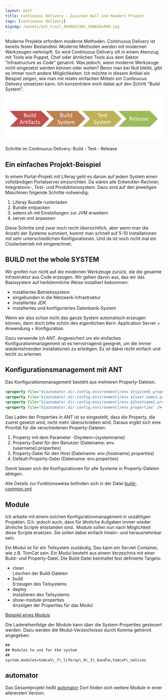 ```yaml
---
layout: post
title: Continuous Delivery - Zwischen Null und Hundert Prozent
tags: [continuous delivery]
bigimg: /assets/ant_trail_4949623361_50882be999.jpg
---
```


Moderne Projekte erfordern moderne Methoden. Continuous Delivery ist bereits fester Bestandteil. Moderne Methoden werden mit modernen Werkzeugen verknüpft. So wird Continuous Delivery oft in einem Atemzug mit Tools wie Puppet, Chef oder ähnlichen Tools aus dem Sektor "Infrastructure as Code" genannt. Was jedoch, wenn moderne Werkzeuge nicht eingesetzt werden können oder wollen? Bevor man bei Null bleibt, gibt es immer noch andere Möglichkeiten. Ich möchte in diesem Artikel ein Beispiel zeigen, wie man mit relativ einfachen Mitteln ein Continuous Delivery umsetzen kann. Ich konzentriere mich dabei auf den Schritt "Build System".

[![Build - Test - Release](/assets/devops/build-test-release.png)](/assets/devops/build-test-release.png)

Schritte im Continuous Delivery: Build - Test - Release

## Ein einfaches Projekt-Beispiel

In einem Portal-Projekt mit Liferay geht es darum auf jedem System einen vollständigen Portalserver einzurichten. Da wären alle Entwickler-Rechner, Integrations-, Test- und Produktionssystem. Dazu sind auf den jeweiligen Maschinen folgende Schritte notwendig:

1.  Liferay Bundle runterladen
2.  Bundle entpacken
3.  setenv.sh mit Einstellungen zur JVM erweitern
4.  server.xml anpassen

Diese Schritte sind zwar noch recht übersichtlich, aber wenn man die Anzahl der Systeme summiert, kommt man schnell auf 5-10 Installationen mit sehr unterschiedlichen Konfigurationen. Und da ist noch nicht mal ein Clusterbetrieb mit eingerechnet.

## BUILD not the whole SYSTEM  

Wir greifen nun nicht auf die modernen Werkzeuge zurück, die die gesamte Infrastruktur aus Code erzeugen. Wir gehen davon aus, das wir das Basissystem auf herkömmliche Weise installiert bekommen:

*   installiertes Betriebssystem
*   eingebunden in die Netzwerk-Infrastruktur
*   installiertes JDK
*   installiertes und konfiguriertes Datenbank-System

Wenn wir also schon nicht das ganze System automatisch erzeugen können, dann doch bitte schön den eigentlichen Kern: Application Server + Anwendung + Konfiguration.

Dazu verwende ich ANT. Angereichert um ein einfaches Konfigurationmanagement ist es hervorragend geeignet, um die immer wiederkehrenden Installationen zu erledigen. Es ist dabei recht einfach und leicht zu erlernen.

## Konfigurationsmanagement mit ANT

Das Konfigurationsmanagement besteht aus mehreren Property-Dateien.

```xml
<property file="${automator.dir.config.environment}/env.${system}.properties" />  
<property file="${automator.dir.config.environment}/env.${user.name}.properties" />  
<property file="${automator.dir.config.environment}/env.${hostname}.properties" />  
<property file="${automator.dir.config.environment}/env.properties" />  
```

Das Laden der Properties in ANT ist so eingestellt, dass die Property, die zuerst gesetzt wird, nicht mehr überschrieben wird. Daraus ergibt sich eine Priorität für die verschiedenen Property-Dateien:

1.  Property mit dem Parameter -Dsystem={systemname}
2.  Property-Datei für den Benutzer (Dateiname: env.{username}.properties)
3.  Property-Datei für den Host (Dateiname: env.{hostname}.properties)
4.  Default-Property-Datei (Dateiname: env.properties)

Damit lassen sich die Konfigurationen für alle Systeme in Property-Dateien ablegen.

Alle Details zur Funktionsweise befinden sich in der Datei [build-common.xml](https://github.com/meinjens/automator/blob/master/includes/build-common.xml "build-common.xml")

## Module

Ich arbeite mit einem solchen Konfigurationmanagement in unzähligen Projekten. D.h. jedoch auch, dass für ähnliche Aufgaben immer wieder ähnliche Scripte entstanden sind.  Module sollen nun nach Möglichkeit diese Scripte ersetzen. Sie sollen dabei einfach hinein- und herausnehmbar sein.

Ein Modul ist für ein Teilsystem zuständig. Das kann ein Servlet Container, wie z.B. TomCat sein. Ein Modul besteht aus einem Verzeichnis mit einer Build- und Property-Datei. Die Build-Datei beinhaltet fest definierte Targets:

*   clean  
    Löschen der Build-Dateien
*   build  
    Erzeugen des Teilsystems
*   deploy  
    Installieren des Teilsystems
*   show-module-properties  
    Anzeigen der Properties für das Modul

[Beispiel eines Moduls](https://github.com/meinjens/automator/tree/master/modules/sample "Beispiel eines Moduls")

Die Ladereihenfolge der Module kann über die System-Properties gesteuert werden. Dazu werden die Modul-Verzeichnisse durch Komma getrennt angegeben:

```
##  
## Modules to use for the system  
##  
system.modules=tomcat\_7\_liferay\_6\_2\_bundle,tomcat\_natives
``` 

## automator

Das Gesamtprojekt heißt [automator](https://github.com/meinjens/automator "automator") Dort finden sich weitere Module in einer allerersten Version.